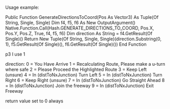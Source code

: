 Usage example:

Public Function GenerateDirectionsToCoord(Pos As Vector3) As Tuple(Of String, Single, Single)
        Dim f4, f5, f6 As New OutputArgument()
        Native.Function.Call(Hash.GENERATE_DIRECTIONS_TO_COORD, Pos.X, Pos.Y, Pos.Z, True, f4, f5, f6)
        Dim direction As String = f4.GetResult(Of Single)()
        Return New Tuple(Of String, Single, Single)(direction.Substring(0, 1), f5.GetResult(Of Single)(), f6.GetResult(Of Single)())
    End Function

p3 I use 1

direction:
0 = You Have Arrive
1 = Recalculating Route, Please make a u-turn where safe
2 = Please Proceed the Highlighted Route
3 = Keep Left (unsure)
4 = In (distToNxJunction) Turn Left
5 = In (distToNxJunction) Turn Right
6 = Keep Right (unsure)
7 = In (distToNxJunction) Go Straight Ahead
8 = In (distToNxJunction) Join the freeway
9 = In (distToNxJunction) Exit Freeway

return value set to 0 always